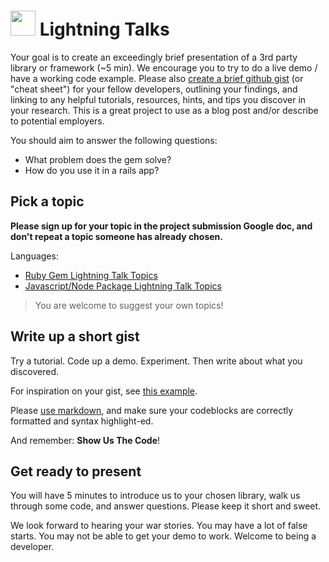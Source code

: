 # <img src="https://media3.giphy.com/media/l3vRlInF7QViJNOow/giphy.gif" width=40> Lightning Talks

Your goal is to create an exceedingly brief presentation of a 3rd party library or framework (~5 min). We encourage you to try to do a live demo / have a working code example. Please also [create a brief github gist](https://help.github.com/articles/creating-gists/) (or "cheat sheet") for your fellow developers, outlining your findings, and linking to any helpful tutorials, resources, hints, and tips you discover in your research. This is a great project to use as a blog post and/or describe to potential employers.

You should aim to answer the following questions:

- What problem does the gem solve?
- How do you use it in a rails app?


## Pick a topic
**Please sign up for your topic in the project submission Google doc, and don't repeat a topic someone has already chosen.**

Languages:

* [Ruby Gem Lightning Talk Topics](ruby.md)
* [Javascript/Node Package Lightning Talk Topics](javascript.md)

> You are welcome to suggest your own topics!


## Write up a short gist

Try a tutorial. Code up a demo. Experiment. Then write about what you discovered.

For inspiration on your gist, see [this example](gist.md).

Please [use markdown](https://guides.github.com/features/mastering-markdown/), and make sure your codeblocks are correctly formatted and syntax highlight-ed.

And remember: **Show Us The Code**!

## Get ready to present

You will have 5 minutes to introduce us to your chosen library, walk us through some code, and answer questions. Please keep it short and sweet.

We look forward to hearing your war stories. You may have a lot of false starts. You may not be able to get your demo to work. Welcome to being a developer.
